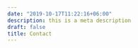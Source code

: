 ```yaml
---
date: "2019-10-17T11:22:16+06:00"
description: this is a meta description
draft: false
title: Contact
---
```


